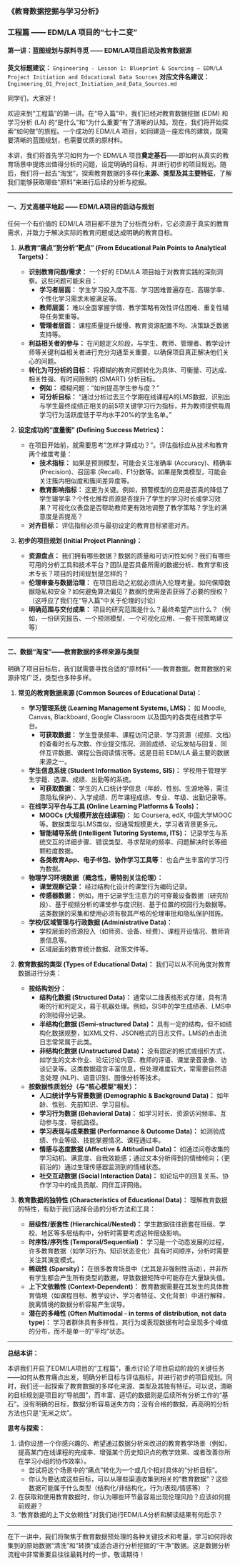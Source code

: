 ### 《教育数据挖掘与学习分析》
### 工程篇 —— EDM/LA 项目的“七十二变”
#### 第一讲：蓝图规划与原料寻觅 —— EDM/LA项目启动及教育数据源

**英文标题建议：** `Engineering - Lesson 1: Blueprint & Sourcing – EDM/LA Project Initiation and Educational Data Sources`
**对应文件名建议：** `Engineering_01_Project_Initiation_and_Data_Sources.md`

同学们，大家好！

欢迎来到“工程篇”的第一讲。在“导入篇”中，我们已经对教育数据挖掘 (EDM) 和学习分析 (LA) 的“是什么”和“为什么重要”有了清晰的认知。现在，我们将开始探索“如何做”的旅程。一个成功的 EDM/LA 项目，如同建造一座宏伟的建筑，既需要清晰的蓝图规划，也需要优质的原材料。

本讲，我们将首先学习如何为一个 EDM/LA 项目**奠定基石**——即如何从真实的教育场景中提炼出值得分析的问题，设定明确的目标，并进行初步的项目规划。随后，我们将一起去“淘宝”，探索教育数据的多样化**来源、类型及其主要特征**，了解我们能够获取哪些“原料”来进行后续的分析与挖掘。

---

#### **一、万丈高楼平地起 —— EDM/LA项目的启动与规划**

任何一个有价值的 EDM/LA 项目都不是为了分析而分析，它必须源于真实的教育需求，并致力于解决实际的教育问题或达成明确的教育目标。

1.  **从教育“痛点”到分析“靶点” (From Educational Pain Points to Analytical Targets)：**
    * **识别教育问题/需求：** 一个好的 EDM/LA 项目始于对教育实践的深刻洞察。这些问题可能来自：
        * **学习者层面：** 学生学习投入度不高、学习困难普遍存在、高辍学率、个性化学习需求未被满足等。
        * **教师层面：** 难以全面掌握学情、教学策略有效性评估困难、重复性辅导任务繁重等。
        * **管理者层面：** 课程质量提升缓慢、教育资源配置不均、决策缺乏数据支持等。
    * **利益相关者的参与：** 在问题定义阶段，与学生、教师、管理者、教学设计师等关键利益相关者进行充分沟通至关重要，以确保项目真正解决他们关心的问题。
    * **转化为可分析的目标：** 将模糊的教育问题转化为具体、可衡量、可达成、相关性强、有时间限制的 (SMART) 分析目标。
        * **例如：** 模糊问题：“如何提高学生参与度？”
        * **可分析目标：** “通过分析过去三个学期在线课程A的LMS数据，识别出与学生最终成绩正相关的前5项关键学习行为指标，并为教师提供每周学习行为活跃度低于平均水平20%的学生名单。”

2.  **设定成功的“度量衡” (Defining Success Metrics)：**
    * 在项目开始前，就需要思考“怎样才算成功？”。评估指标应从技术和教育两个维度考量：
        * **技术指标：** 如果是预测模型，可能会关注准确率 (Accuracy)、精确率 (Precision)、召回率 (Recall)、F1分数等。如果是聚类模型，可能会关注簇内相似度和簇间差异度等。
        * **教育影响指标：** 这更为关键。例如，预警模型的应用是否真的降低了学生辍学率？个性化推荐资源是否提升了学生的学习时长或学习效果？可视化仪表盘是否帮助教师更有效地调整了教学策略？学生的满意度是否提高？
    * **对齐目标：** 评估指标必须与最初设定的教育目标紧密对齐。

3.  **初步的项目规划 (Initial Project Planning)：**
    * **资源盘点：** 我们拥有哪些数据？数据的质量和可访问性如何？我们有哪些可用的分析工具和技术平台？团队是否具备所需的数据分析、教育学和技术专长？项目的时间规划是怎样的？
    * **伦理审查与数据治理：** 在项目启动之初就必须纳入伦理考量。如何保障数据隐私和安全？如何避免算法偏见？数据的使用是否获得了必要的授权？（这呼应了我们在“导入篇”中关于伦理的讨论）
    * **明确范围与交付成果：** 项目的研究范围是什么？最终希望产出什么？（例如，一份研究报告、一个预测模型、一个可视化应用、一套干预策略建议等）

---

#### **二、数据“淘宝”——教育数据的多样来源与类型**

明确了项目目标后，我们就需要寻找合适的“原材料”——教育数据。教育数据的来源非常广泛，类型也多种多样。

1.  **常见的教育数据来源 (Common Sources of Educational Data)：**
    * **学习管理系统 (Learning Management Systems, LMS)：** 如 Moodle, Canvas, Blackboard, Google Classroom 以及国内的各类在线教学平台。
        * **可获取数据：** 学生登录频率、课程访问记录、学习资源（视频、文档）的查看时长与次数、作业提交情况、测验成绩、论坛发帖与回复、同伴互评数据、课程公告阅读情况等。这是目前 EDM/LA 最主要的数据来源之一。
    * **学生信息系统 (Student Information Systems, SIS)：** 学校用于管理学生学籍、选课、成绩、出勤等的系统。
        * **可获取数据：** 学生的人口统计学信息（年龄、性别、生源地等，需注意隐私保护）、入学成绩、历年课程成绩、专业、年级、出勤记录等。
    * **在线学习平台与工具 (Online Learning Platforms & Tools)：**
        * **MOOCs (大规模开放在线课程)：** 如 Coursera, edX, 中国大学MOOC等。数据类型与LMS类似，但通常规模更大，学习者背景更多元。
        * **智能辅导系统 (Intelligent Tutoring Systems, ITS)：** 记录学生与系统交互的详细步骤、错误类型、寻求帮助的频率、问题解决时长等细颗粒度数据。
        * **各类教育App、电子书包、协作学习工具等：** 也会产生丰富的学习行为数据。
    * **物理学习环境数据（概念性，需特别关注伦理）：**
        * **课堂观察记录：** 经过结构化设计的课堂行为编码记录。
        * **传感器数据：** 例如，用于记录学生注意力的可穿戴设备数据（研究阶段）、基于视频分析的课堂参与度识别、基于位置的校园行为数据等。这类数据的采集和使用必须有极其严格的伦理审批和隐私保护措施。
    * **学校/区域管理与行政数据 (Administrative Data)：**
        * 学校层面的资源投入（如师资、设备、经费）、课程开设情况、教师背景信息等。
        * 区域层面的教育统计数据、政策文件等。

2.  **教育数据的类型 (Types of Educational Data)：**
    我们可以从不同角度对教育数据进行分类：
    * **按结构划分：**
        * **结构化数据 (Structured Data)：** 通常以二维表格形式存储，具有清晰的行和列定义，易于机器处理。例如，SIS中的学生成绩表、LMS中的测验得分记录。
        * **半结构化数据 (Semi-structured Data)：** 具有一定的结构，但不如结构化数据规整，如XML文件、JSON格式的日志文件。LMS的点击流日志常常属于此类。
        * **非结构化数据 (Unstructured Data)：** 没有固定的格式或组织方式，如学生的文本作业、论坛讨论内容、教师的评语、课堂录音录像、访谈记录等。这类数据蕴含丰富信息，但处理难度较大，常需要自然语言处理 (NLP)、语音识别、图像分析等技术。
    * **按数据性质划分（与“核心模型”相关）：**
        * **人口统计学与背景数据 (Demographic & Background Data)：** 如年龄、性别、先前知识、学习目标。
        * **学习行为数据 (Behavioral Data)：** 如学习时长、资源访问频率、互动参与度、导航路径。
        * **学习表现与成果数据 (Performance & Outcome Data)：** 如测验成绩、作业等级、技能掌握情况、课程通过率。
        * **情感与态度数据 (Affective & Attitudinal Data)：** 如通过问卷收集的学习动机、满意度、自我效能感；通过文本分析得到的情绪倾向；（更前沿的）通过生理传感器监测到的情绪状态。
        * **社交互动数据 (Social Interaction Data)：** 如论坛中的回复关系、协作学习中的成员贡献、同伴互评网络。

3.  **教育数据的独特性 (Characteristics of Educational Data)：**
    理解教育数据的特性，有助于我们选择合适的分析方法和工具：
    * **层级性/嵌套性 (Hierarchical/Nested)：** 学生数据往往嵌套在班级、学校、地区等多层结构中，分析时需要考虑这种层级影响。
    * **时序性/序列性 (Temporal/Sequential)：** 学习是一个动态发展的过程，许多教育数据（如学习行为、知识状态变化）具有时间顺序，分析时需要关注其演变模式。
    * **稀疏性 (Sparsity)：** 在很多教育场景中（尤其是非强制性活动），并非所有学生都会产生所有类型的数据，导致数据矩阵中可能存在大量缺失值。
    * **上下文依赖性 (Context-Dependent)：** 教育数据需要在其发生的具体教育情境（如课程目标、教学设计、学习者特征、文化背景）中进行解释，脱离情境的数据分析容易产生误导。
    * **潜在的多峰性 (Often Multimodal - in terms of distribution, not data type)：** 学习者群体具有多样性，其行为或表现数据有时会呈现多个峰值的分布，而不是单一的“平均”状态。

---

**总结本讲：**

本讲我们开启了EDM/LA项目的“工程篇”，重点讨论了项目启动阶段的关键任务——如何从教育痛点出发，明确分析目标与评估指标，并进行初步的项目规划。同时，我们还一起探索了教育数据的多样化来源、类型及其独有特征。可以说，清晰的目标规划是项目的“导航图”，而丰富、适切的数据则是后续所有分析工作的“基石”。没有明确的目标，数据分析容易迷失方向；没有合格的数据，再高明的分析方法也只是“无米之炊”。

**思考与探索：**

1.  请你设想一个你感兴趣的、希望通过数据分析来改进的教育教学场景（例如，提高某门在线课程的完成率、增强某个历史知识点的教学效果、或者改善你所在学习小组的协作效率）。
    * 尝试将这个场景中的“痛点”转化为一个或几个相对具体的“分析目标”。
    * 你认为要达成这些目标，可以从哪些渠道收集到相关的“教育数据”？这些数据可能属于什么类型（结构化/非结构化，行为/表现/情感等）？
2.  在获取和使用教育数据时，你认为哪些环节最容易出现伦理风险？应该如何提前规避？
3.  “教育数据的上下文依赖性”对我们进行EDM/LA分析和解读结果有何启示？

---

在下一讲中，我们将聚焦于教育数据预处理的各种关键技术和考量，学习如何将收集到的原始数据“清洗”和“转换”成适合进行分析挖掘的“干净”数据。这是数据分析流程中非常重要且往往最耗时的一步。敬请期待！
